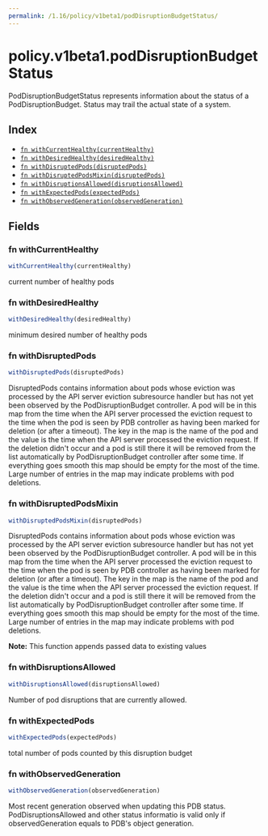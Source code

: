 ```yaml
---
permalink: /1.16/policy/v1beta1/podDisruptionBudgetStatus/
---
```


# policy.v1beta1.podDisruptionBudgetStatus

PodDisruptionBudgetStatus represents information about the status of a PodDisruptionBudget. Status may trail the actual state of a system.

## Index

* [`fn withCurrentHealthy(currentHealthy)`](#fn-withcurrenthealthy)
* [`fn withDesiredHealthy(desiredHealthy)`](#fn-withdesiredhealthy)
* [`fn withDisruptedPods(disruptedPods)`](#fn-withdisruptedpods)
* [`fn withDisruptedPodsMixin(disruptedPods)`](#fn-withdisruptedpodsmixin)
* [`fn withDisruptionsAllowed(disruptionsAllowed)`](#fn-withdisruptionsallowed)
* [`fn withExpectedPods(expectedPods)`](#fn-withexpectedpods)
* [`fn withObservedGeneration(observedGeneration)`](#fn-withobservedgeneration)

## Fields

### fn withCurrentHealthy

```ts
withCurrentHealthy(currentHealthy)
```

current number of healthy pods

### fn withDesiredHealthy

```ts
withDesiredHealthy(desiredHealthy)
```

minimum desired number of healthy pods

### fn withDisruptedPods

```ts
withDisruptedPods(disruptedPods)
```

DisruptedPods contains information about pods whose eviction was processed by the API server eviction subresource handler but has not yet been observed by the PodDisruptionBudget controller. A pod will be in this map from the time when the API server processed the eviction request to the time when the pod is seen by PDB controller as having been marked for deletion (or after a timeout). The key in the map is the name of the pod and the value is the time when the API server processed the eviction request. If the deletion didn't occur and a pod is still there it will be removed from the list automatically by PodDisruptionBudget controller after some time. If everything goes smooth this map should be empty for the most of the time. Large number of entries in the map may indicate problems with pod deletions.

### fn withDisruptedPodsMixin

```ts
withDisruptedPodsMixin(disruptedPods)
```

DisruptedPods contains information about pods whose eviction was processed by the API server eviction subresource handler but has not yet been observed by the PodDisruptionBudget controller. A pod will be in this map from the time when the API server processed the eviction request to the time when the pod is seen by PDB controller as having been marked for deletion (or after a timeout). The key in the map is the name of the pod and the value is the time when the API server processed the eviction request. If the deletion didn't occur and a pod is still there it will be removed from the list automatically by PodDisruptionBudget controller after some time. If everything goes smooth this map should be empty for the most of the time. Large number of entries in the map may indicate problems with pod deletions.

**Note:** This function appends passed data to existing values

### fn withDisruptionsAllowed

```ts
withDisruptionsAllowed(disruptionsAllowed)
```

Number of pod disruptions that are currently allowed.

### fn withExpectedPods

```ts
withExpectedPods(expectedPods)
```

total number of pods counted by this disruption budget

### fn withObservedGeneration

```ts
withObservedGeneration(observedGeneration)
```

Most recent generation observed when updating this PDB status. PodDisruptionsAllowed and other status informatio is valid only if observedGeneration equals to PDB's object generation.